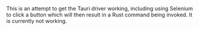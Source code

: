 This is an attempt to get the Tauri driver working, including using Selenium to click a button which will then result in a Rust command being invoked.  It is currently not working.
